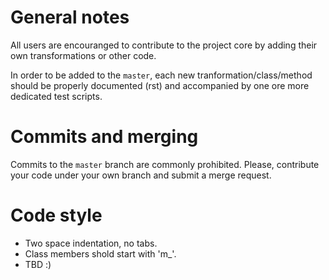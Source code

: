 # General notes

All users are encouranged to contribute to the project core by adding their own transformations or other code.

In order to be added to the `master`, each new tranformation/class/method should be properly documented (rst) and accompanied by one ore more dedicated test scripts.

# Commits and merging

Commits to the `master` branch are commonly prohibited. Please, contribute your code under your own branch and submit a merge request.

# Code style

* Two space indentation, no tabs.
* Class members shold start with 'm_'.
* TBD :)